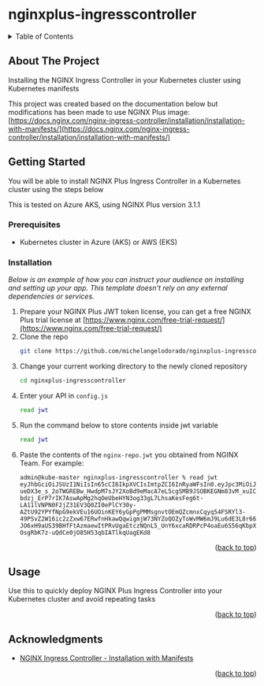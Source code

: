 # nginxplus-ingresscontroller
<a name="readme-top"></a>
<!-- TABLE OF CONTENTS -->
<details>
  <summary>Table of Contents</summary>
  <ol>
    <li>
      <a href="#about-the-project">About The Project</a>
      <ul>
        <li><a href="#built-with">Built With</a></li>
      </ul>
    </li>
    <li>
      <a href="#getting-started">Getting Started</a>
      <ul>
        <li><a href="#prerequisites">Prerequisites</a></li>
        <li><a href="#installation">Installation</a></li>
      </ul>
    </li>
    <li><a href="#usage">Usage</a></li>
    <li><a href="#roadmap">Roadmap</a></li>
    <li><a href="#contributing">Contributing</a></li>
    <li><a href="#license">License</a></li>
    <li><a href="#contact">Contact</a></li>
    <li><a href="#acknowledgments">Acknowledgments</a></li>
  </ol>
</details>



<!-- ABOUT THE PROJECT -->
## About The Project

Installing the NGINX Ingress Controller in your Kubernetes cluster using Kubernetes manifests

This project was created based on the documentation below but modifications has been made to use NGINX Plus image:<br>
[https://docs.nginx.com/nginx-ingress-controller/installation/installation-with-manifests/](https://docs.nginx.com/nginx-ingress-controller/installation/installation-with-manifests/)

<!-- GETTING STARTED -->
## Getting Started

You will be able to install NGINX Plus Ingress Controller in a Kubernetes cluster using the steps below

This is tested on Azure AKS, using NGINX Plus version 3.1.1


### Prerequisites

* Kubernetes cluster in Azure (AKS) or AWS (EKS)

### Installation

_Below is an example of how you can instruct your audience on installing and setting up your app. This template doesn't rely on any external dependencies or services._

1. Prepare your NGINX Plus JWT token license, you can get a free NGINX Plus trial license at [https://www.nginx.com/free-trial-request/](https://www.nginx.com/free-trial-request/)
2. Clone the repo
   ```sh
   git clone https://github.com/michelangelodorado/nginxplus-ingresscontroller.git
   ```
3. Change your current working directory to the newly cloned repository
   ```sh
   cd nginxplus-ingresscontroller
   ```
4. Enter your API in `config.js`
   ```sh
   read jwt
   ```
5. Run the command below to store contents inside jwt variable
   ```sh
   read jwt
   ```
6. Paste the contents of the `nginx-repo.jwt` you obtained from NGINX Team. For example:
   ```console
   admin@kube-master nginxplus-ingresscontroller % read jwt
   eyJhbGciOiJSUzI1NiIsIn65cCI6IkpXVCIsImtpZCI6InRyaWFsIn0.eyJpc3MiOiJuZ2lueCBpc3N1ZXIiLCJpYXQiOjE2ODU3MjM2NDUsImp0aSI6IjEzMzE5Iiwic3ViIjoiSTAwMDEzMDQwOCIsImV4cCI6MTcwMTI3NTY0NX0.GT1pjWhttF_NpkXC_W0SdyanaM6nPwvv608cKBerqeGUY6WX03h5CjIq9XLgF7b0lfPxLoruyvzf0Jxa8o7w1768CmxFsaHbmv5Z-ueDX3e_s_2oTWGREBw_HwdpM7sJY2XoBd9eMacA7eL5cgSMB9JSOBKEGNm83vM_xuIC1mnfwRNh1qxR2l-bdzj_ErP7rIK7AswApMg2hqOeUbeHYN3og33gL7LhsaKesFeg6t-LA11lVNPN0F2jZ31EV3Q0ZI0ePlCY30y-AZtU92YPYfNpG9ekVEu16UOinKEY6yGpPgPMMsgnvtOEmQZcmnxCqyq54FSRYl3-49PSvZ2W16ic2zZxw67ERwfnHkawQqwigmjW73NYZoQOZyToWvMW6mJ9Lu6dE3L8r66AI9-JO6xH9aUS39BHfFtAzmaewItPRvUgaEtczNQnL5_UnY6xcaRDRPcP4oaEu6S56qKbpXxtfV-OsgRbK7z-uQdCe0jO85H53qbIATlkqUagEKd8
   ```
      

<p align="right">(<a href="#readme-top">back to top</a>)</p>



<!-- USAGE EXAMPLES -->
## Usage

Use this to quickly deploy NGINX Plus Ingress Controller into your Kubernetes cluster and avoid repeating tasks
<p align="right">(<a href="#readme-top">back to top</a>)</p>

<!-- ACKNOWLEDGMENTS -->
## Acknowledgments

* [NGINX Ingress Controller - Installation with Manifests](https://docs.nginx.com/nginx-ingress-controller/installation/installation-with-manifests/)

<p align="right">(<a href="#readme-top">back to top</a>)</p>

